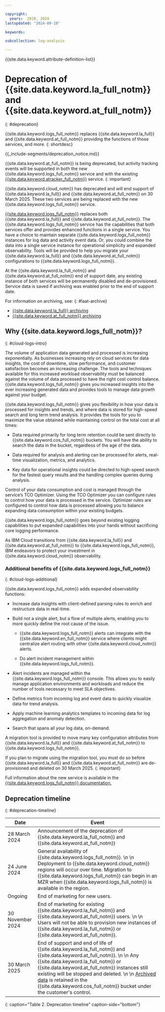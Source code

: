 ```yaml
---

copyright:
  years:  2018, 2024
lastupdated: "2024-09-10"

keywords:

subcollection: log-analysis

---
```


{{site.data.keyword.attribute-definition-list}}

# Deprecation of {{site.data.keyword.la_full_notm}} and {{site.data.keyword.at_full_notm}}
{: #deprecation}

{{site.data.keyword.logs_full_notm}} replaces {{site.data.keyword.la_full}} and {{site.data.keyword.at_full_notm}} providing the functions of those services, and more.
{: shortdesc}


{{_include-segments/deprecation_notice.md}}

{{site.data.keyword.at_full_notm}} is being deprecated, but activity tracking events will be supported in both the new {{site.data.keyword.logs_full_notm}} service and with the existing [{{site.data.keyword.atracker_full_notm}}](/docs/atracker) service.
{: important}

{{site.data.keyword.cloud_notm}} has deprecated and will end support of {{site.data.keyword.la_full}} and {{site.data.keyword.at_full_notm}} on 30 March 2025. These two services are being replaced with the new {{site.data.keyword.logs_full_notm}} service.

[{{site.data.keyword.logs_full_notm}}](http://ibm.biz/cloudlogsannounce) replaces both {{site.data.keyword.la_full}} and {{site.data.keyword.at_full_notm}}. The {{site.data.keyword.logs_full_notm}} service has the capabilities that both services offer and provides enhanced functions in a single service. You have a choice to maintain separate {{site.data.keyword.logs_full_notm}} instances for log data and activity event data. Or, you could combine the data into a single service instance for operational simplicity and expanded observability.  Tools will be provided to help you migrate your {{site.data.keyword.la_full}} and {{site.data.keyword.at_full_notm}} configurations to {{site.data.keyword.logs_full_notm}}.

At the {{site.data.keyword.la_full_notm}} and {{site.data.keyword.at_full_notm}} end of support date, any existing instance of both services will be permanently disabled and de-provisioned. Service data is saved if archiving was enabled prior to the end of support date. 

For information on archiving, see:
{: #laat-archive}

* [{{site.data.keyword.la_full}} archiving](/docs/log-analysis?topic=log-analysis-archiving-ov)
* [{{site.data.keyword.at_full_notm}} archiving](/docs/activity-tracker?topic=activity-tracker-archiving-ov)

## Why {{site.data.keyword.logs_full_notm}}?
{: #cloud-logs-intro}

The volume of application data generated and processed is increasing exponentially.  As businesses increasing rely on cloud services for data insights, the cost of downtime, slow performance, and customer satisfaction becomes an increasing challenge. The tools and techniques available for this increased workload observability must be balanced against the volume of data processed to have the right cost control balance. {{site.data.keyword.logs_full_notm}} gives you increased insights into the ever increasing generated data and provides tools to manage data growth against your budget.

{{site.data.keyword.logs_full_notm}} gives you flexibility in how your data is processed for insights and trends, and where data is stored for high-speed search and long term trend analysis. It provides the tools for you to maximize the value obtained while maintaining control on the total cost at all times:

* Data required primarily for long term retention could be sent directly to {{site.data.keyword.cos_full_notm}} buckets. You will have the ability to search the data in the bucket, regardless of the age of the data.

* Data required for analysis and alerting can be processed for alerts, real-time visualization, metrics, and analytics.

* Key data for operational insights could be directed to high-speed search for the fastest query results and the handling complex queries during analysis.

Control of your data consumption and cost is managed through the service’s TCO Optimizer. Using the TCO Optimizer you can configure rules to control how your data is processed in the service. Optimizer rules are configured to control how data is processed allowing you to balance expanding data consumption within your existing budgets.

{{site.data.keyword.logs_full_notm}} goes beyond existing logging capabilities to put expanded capabilities into your hands without sacrificing core logging performance.

As IBM Cloud transitions from {{site.data.keyword.la_full}} and {{site.data.keyword.at_full_notm}} to {{site.data.keyword.logs_full_notm}}, IBM endeavors to protect your investment in {{site.data.keyword.cloud_notm}} observability.

### Additional benefits of {{site.data.keyword.logs_full_notm}}
{: #cloud-logs-additional}

{{site.data.keyword.logs_full_notm}} adds expanded observability functions:

* Increase data insights with client-defined parsing rules to enrich and restructure data in real-time.

* Build not a single alert, but a flow of multiple alerts, enabling you to more quickly define the root cause of the issue.

   * {{site.data.keyword.logs_full_notm}} alerts can integrate with the {{site.data.keyword.en_full_notm}} service where clients might centralize alert routing with other {{site.data.keyword.cloud_notm}} alerts.

   * Do alert incident management within {{site.data.keyword.logs_full_notm}}.

* Alert incidents are managed within the {{site.data.keyword.logs_full_notm}} console. This allows you to easily manage application environments and workloads and reduce the number of tools necessary to meet SLA objectives. 

* Define metrics from incoming log and event data to quickly visualize data for trend analysis.

* Apply machine learning analytics templates to incoming data for log aggregation and anomaly detection.

* Search that spans all your log data, on-demand.

A migration tool is provided to move many key configuration attributes from {{site.data.keyword.la_full}} and {{site.data.keyword.at_full_notm}} to {{site.data.keyword.logs_full_notm}}.

If you plan to migrate using the migration tool, you must do so before {{site.data.keyword.la_full}} and {{site.data.keyword.at_full_notm}} are de-provisioned and deleted on 30 March 2025.
{: important}



Full information about the new service is available in the [{{site.data.keyword.logs_full_notm}} documentation.](/docs/cloud-logs)

## Deprecation timeline
{: #deprecation-timeline}

| Date | Event |
|------|-------|
| 28 March 2024 | Announcement of the deprecation of {{site.data.keyword.la_full_notm}} and {{site.data.keyword.at_full_notm}} |
| 24 June 2024 | General availability of {{site.data.keyword.logs_full_notm}}.  \n  \n Deployment to {{site.data.keyword.cloud_notm}} regions will occur over time. Migration to {{site.data.keyword.logs_full_notm}} can begin in an MZR when {{site.data.keyword.logs_full_notm}} is available in the region. |
| Ongoing | End of marketing for new users. |
| 30 November 2024 | End of marketing for existing {{site.data.keyword.la_full_notm}} and {{site.data.keyword.at_full_notm}} users.  \n  \n Users will not be able to provision new instances of {{site.data.keyword.la_full_notm}} or {{site.data.keyword.at_full_notm}}.
| 30 March 2025| End of support and end of life of {{site.data.keyword.la_full_notm}} and {{site.data.keyword.at_full_notm}}.  \n  \n Any {{site.data.keyword.la_full_notm}} or {{site.data.keyword.at_full_notm}} instances still existing will be stopped and deleted.  \n  \n [Archived data](#laat-archive) is retained in the {{site.data.keyword.cos_full_notm}} bucket under the customer's control. |
{: caption="Table 2. Deprecation timeline" caption-side="bottom"}
